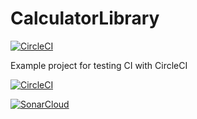 # CalculatorLibrary
[![CircleCI](https://circleci.com/gh/estraviz/CalculatorLibrary.svg?style=shield)](https://circleci.com/gh/estraviz/CalculatorLibrary)

Example project for testing CI with CircleCI

[![CircleCI](https://circleci.com/gh/estraviz/CalculatorLibrary.svg?style=svg)](https://circleci.com/gh/estraviz/CalculatorLibrary)

[![SonarCloud](https://sonarcloud.io/images/project_badges/sonarcloud-white.svg)](https://sonarcloud.io/dashboard?id=estraviz_CalculatorLibrary)
